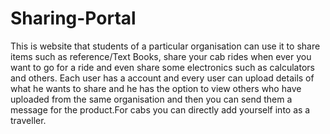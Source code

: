 # Sharing-Portal
This is website that students of a particular organisation can use it to share items such as reference/Text Books, share your cab rides when ever you want to go for a ride and even share some electronics such as calculators and others. Each user has a account and every user can upload details of what he wants to share and he has the option to view others who have uploaded from the same organisation and then you can send them a message for the product.For cabs you can directly add yourself into as a traveller.
